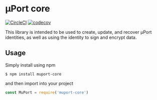 # µPort core
[![CircleCI](https://circleci.com/gh/3box/muport-core-js.svg?style=svg&circle-token=d007f3bfb7d76e05bea029ca9aa1dd523c97d453)](https://circleci.com/gh/3box/muport-core-js) [![codecov](https://codecov.io/gh/3box/muport-core-js/branch/master/graph/badge.svg?token=G53BcQfF8N)](https://codecov.io/gh/3box/muport-core-js)

This library is intended to be used to create, update, and recover µPort identities, as well as using the identity to sign and encrypt data.

## Usage
Simply install using npm
```
$ npm install muport-core
```
and then import into your project
```js
const MuPort = require('muport-core')
```

